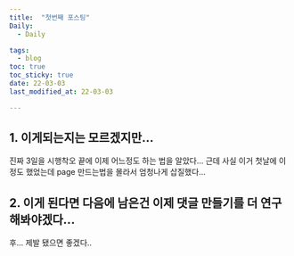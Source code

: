 ```yaml
---
title:  "첫번째 포스팅"
Daily:
  - Daily

tags:
  - blog
toc: true
toc_sticky: true 
date: 22-03-03
last_modified_at: 22-03-03

---
```


## 1. 이게되는지는 모르겠지만...
진짜 3일을 시행착오 끝에 이제 어느정도 하는 법을 알았다...
근데 사실 이거 첫날에 이정도 했었는데 page 만드는법을 몰라서 엄청나게 삽질했다...

## 2. 이게 된다면 다음에 남은건 이제 댓글 만들기를 더 연구 해봐야겠다...
후... 제발 됐으면 좋겠다..
